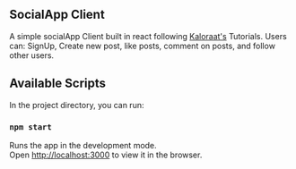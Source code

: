 ## SocialApp Client
A simple socialApp Client built in react following [Kaloraat's](https://github.com/kaloraat) Tutorials.
Users can: 
    SignUp, Create new post, like posts, comment on posts, and follow other users. 

## Available Scripts

In the project directory, you can run:

### `npm start`

Runs the app in the development mode.<br>
Open [http://localhost:3000](http://localhost:3000) to view it in the browser.
